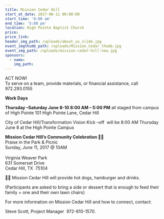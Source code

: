 ```yaml
---
title: Mission Cedar Hill
start_at_date: 2017-06-11 00:00:00
start_time: '8:00 am'
end_time: '5:00 pm'
location: High Pointe Baptist Church
price:
price_link:
header_img_path: /uploads/about_us_slide.jpg
event_imgthumb_path: /uploads/Mission_Cedar_thumb.jpg
event_img_path: /uploads/mission-cedar-hill-new.jpg
sponsors:
  - name:
    img_path:
---
```



ACT NOW!
<br>To serve on a team, provide materials, or financial assistance, call 972.293.0155

**Work Days**

**Thursday –Saturday June 8-10 8:00 AM – 5:00 PM** all staged from campus of High Pointe 101 High Pointe Lane, Cedar Hill

City of Cedar Hill/Transformation Vision Kick –off&nbsp; will be 8:00 AM Thursday June 8 at the High Pointe Campus

**Mission Cedar Hill’s Community Celebration 🙌🏼**
<br>Praise in the Park & Picnic
<br>Sunday, June 11, 2017 @ 10AM
<br>
<br>Virginia Weaver Park
<br>631 Somerset Drive
<br>Cedar Hill, TX&nbsp; 75104

🌭🍔 Mission Cedar Hill will provide hot dogs, hamburger and drinks.

(Participants are asked to bring a side or dessert that is enough to feed their family + one and their own lawn chairs)

For more information on Mission Cedar Hill and how to connect, contact:

Steve Scott, Project Manager&nbsp; 972-810-1570.&nbsp;